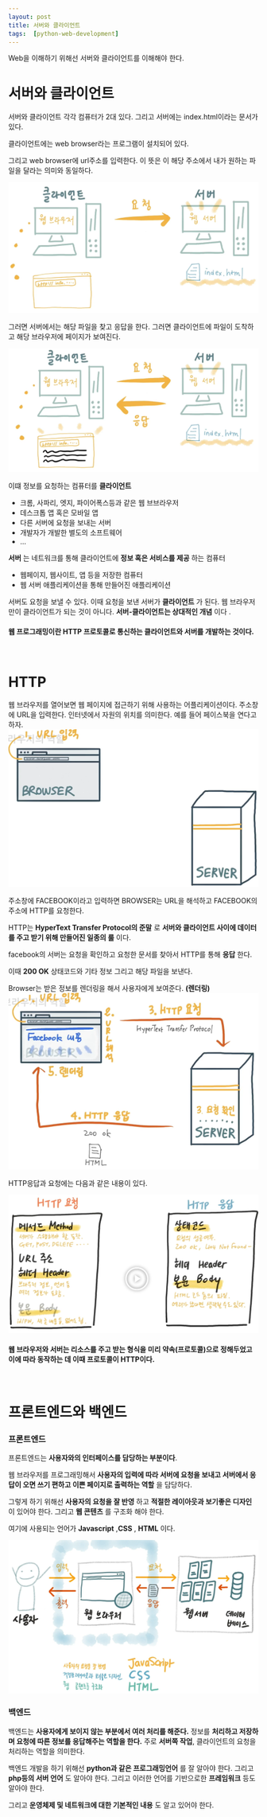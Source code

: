 ```yaml
---
layout: post
title: 서버와 클라이언트
tags:  [python-web-development]
---
```


Web을 이해하기 위해선 서버와 클라이언트를 이해해야 한다.

# 서버와 클라이언트

서버와 클라이언트 각각 컴퓨터가 2대 있다. 그리고 서버에는 index.html이라는 문서가 있다.

클라이언트에는 web browser라는 프로그램이 설치되어 있다.

그리고 web browser에 url주소를 입력한다. 이 뜻은 이 해당 주소에서 내가 원하는 파일을 달라는 의미와 동일하다.

![Alt text](/public/post/2020_02_04_python_web_server_client/pic1.PNG)

그러면 서버에서는 해당 파일을 찾고 응답을 한다. 그러면 클라이언트에 파일이 도착하고 해당 브라우저에 페이지가 보여진다.

![Alt text](/public/post/2020_02_04_python_web_server_client/pic2.PNG)

이떄 정보를 요청하는 컴퓨터를 **클라이언트**
- 크롬, 사파리, 엣지, 파이어폭스등과 같은 웹 브브라우저
- 데스크톱 앱 혹은 모바일 앱
- 다른 서버에 요청을 보내는 서버
- 개발자가 개발한 별도의 소프트웨어
- ...

**서버** 는 네트워크를 통해 클라이언트에 **정보 혹은 서비스를 제공** 하는 컴퓨터
- 웹페이지, 웹사이트, 앱 등을 저장한 컴퓨터
- 웹 서버 애플리케이션을 통해 만들어진 애플리케이션


서버도 요청을 보낼 수 있다. 이때 요청을 보낸 서버가 **클라이언트** 가 된다.
웹 브라우저만이 클라이언트가 되는 것이 아니다.
**서버-클라이언트는 상대적인 개념** 이다 .


#### 웹 프로그래밍이란 HTTP 프로토콜로 통신하는 클라이언트와 서버를 개발하는 것이다.

&nbsp;
&nbsp;
&nbsp;

# HTTP
웹 브라우저를 열어보면 웹 페이지에 접근하기 위해 사용하는 어플리케이션이다.  주소창에 URL을 입력한다. 인터넷에서 자원의 위치를 의미한다. 예를 들어 페이스북을 연다고 하자.
![Alt text](/public/post/2020_02_04_python_web_server_client/pic3.PNG)

주소창에 FACEBOOK이라고 입력하면 BROWSER는 URL을 해석하고 FACEBOOK의 주소에 HTTP를 요청한다.

HTTP는 **HyperText Transfer Protocol의 준말** 로 **서버와 클라이언트 사이에 데이터를 주고 받기 위해 만들어진 일종의 룰** 이다.

facebook의 서버는 요청을 확인하고 요청한 문서를 찾아서 HTTP를 통해 **응답** 한다.

이때 **200 OK** 상태코드와 기타 정보 그리고 해당 파일을 보낸다.

Browser는 받은 정보를 렌더링을 해서 사용자에게 보여준다. **(렌더링)**
![Alt text](/public/post/2020_02_04_python_web_server_client/pic4.PNG)

HTTP응답과 요청에는 다음과 같은 내용이 있다.

![Alt text](/public/post/2020_02_04_python_web_server_client/pic5.PNG)

#### 웹 브라우저와 서버는 리소스를 주고 받는 형식을 미리 약속(프로토콜)으로 정해두었고 이에 따라 동작하는 데 이때 프로토콜이 HTTP이다.

&nbsp;
&nbsp;
&nbsp;

# 프론트엔드와 백엔드

### 프론트엔드
프론트엔드는 **사용자와의 인터페이스를 담당하는 부분이다**.

웹 브라우저를 프로그래밍해서 **사용자의 입력에 따라 서버에 요청을 보내고 서버에서 응답이 오면 쓰기 편하고 이쁜 페이지로 출력하는 역할** 을 담당하다.

그렇게 하기 위해선 **사용자의 요청을 잘 반영** 하고 **적절한 레이아웃과 보기좋은 디자인** 이 있어야 한다. 그리고 **웹 콘텐츠** 를 구조화 해야 한다.

여기에 사용되는 언어가 **Javascript** ,**CSS** , **HTML** 이다.

![Alt text](/public/post/2020_02_04_python_web_server_client/pic6.PNG)

### 백엔드
백엔드는 **사용자에게 보이지 않는 부분에서 여러 처리를 해준다.**
정보를 **처리하고 저장하며 요청에 따른 정보를 응답해주는 역할을 한다.**
주로 **서버쪽 작업**, 클라이언트의 요청을 처리하는 역할을 의미한다.

백엔드 개발을 하기 위해선 **python과 같은 프로그래밍언어** 를 잘 알아야 한다.
그리고 **php등의 서버 언어** 도 알아야 한다.  그리고 이러한 언어를 기반으로한 **프레임워크** 등도 알아야 한다.

그리고 **운영체제 및 네트워크에 대한 기본적인 내용** 도 알고 있어야 한다.

